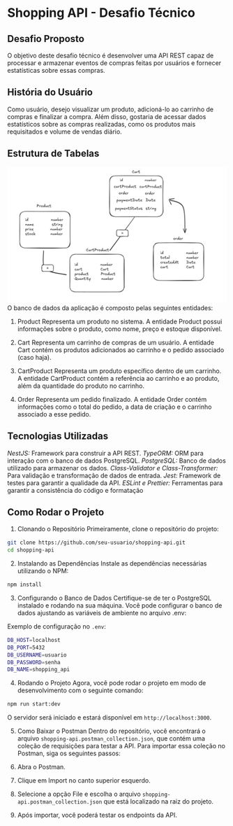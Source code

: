 # Shopping API - Desafio Técnico

## Desafio Proposto
O objetivo deste desafio técnico é desenvolver uma API REST capaz de processar e armazenar eventos de compras feitas por usuários e fornecer estatísticas sobre essas compras.

## História do Usuário
Como usuário, desejo visualizar um produto, adicioná-lo ao carrinho de compras e finalizar a compra. Além disso, gostaria de acessar dados estatísticos sobre as compras realizadas, como os produtos mais requisitados e volume de vendas diário.

## Estrutura de Tabelas
![alt text](image.png)
O banco de dados da aplicação é composto pelas seguintes entidades:
1. Product
Representa um produto no sistema. A entidade Product possui informações sobre o produto, como nome, preço e estoque disponível.

2. Cart
Representa um carrinho de compras de um usuário. A entidade Cart contém os produtos adicionados ao carrinho e o pedido associado (caso haja).

3. CartProduct
Representa um produto específico dentro de um carrinho. A entidade CartProduct contém a referência ao carrinho e ao produto, além da quantidade do produto no carrinho.

4. Order
Representa um pedido finalizado. A entidade Order contém informações como o total do pedido, a data de criação e o carrinho associado a esse pedido.

## Tecnologias Utilizadas
*NestJS:* Framework para construir a API REST.
*TypeORM:* ORM para interação com o banco de dados PostgreSQL.
*PostgreSQL:* Banco de dados utilizado para armazenar os dados.
*Class-Validator e Class-Transformer:* Para validação e transformação de dados de entrada.
*Jest:* Framework de testes para garantir a qualidade da API.
*ESLint e Prettier:* Ferramentas para garantir a consistência do código e formatação


## Como Rodar o Projeto
1. Clonando o Repositório
Primeiramente, clone o repositório do projeto:
```bash
git clone https://github.com/seu-usuario/shopping-api.git
cd shopping-api
```
2. Instalando as Dependências
Instale as dependências necessárias utilizando o NPM:
```bash
npm install
```
3. Configurando o Banco de Dados
Certifique-se de ter o PostgreSQL instalado e rodando na sua máquina. Você pode configurar o banco de dados ajustando as variáveis de ambiente no arquivo .env:

Exemplo de configuração no `.env`:
```bash
DB_HOST=localhost
DB_PORT=5432
DB_USERNAME=usuario
DB_PASSWORD=senha
DB_NAME=shopping_api
```
4. Rodando o Projeto
Agora, você pode rodar o projeto em modo de desenvolvimento com o seguinte comando:
```bash
npm run start:dev
```
O servidor será iniciado e estará disponível em `http://localhost:3000`.

5. Como Baixar o Postman
Dentro do repositório, você encontrará o arquivo `shopping-api.postman_collection.json`, que contém uma coleção de requisições para testar a API. Para importar essa coleção no Postman, siga os seguintes passos:

1. Abra o Postman.
2. Clique em Import no canto superior esquerdo.
3. Selecione a opção File e escolha o arquivo `shopping-api.postman_collection.json` que está localizado na raiz do projeto.
4. Após importar, você poderá testar os endpoints da API.

